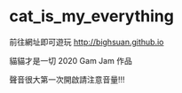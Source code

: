 # cat_is_my_everything

前往網址即可遊玩
http://bighsuan.github.io

貓貓才是一切
2020 Gam Jam 作品

聲音很大第一次開啟請注意音量!!!
